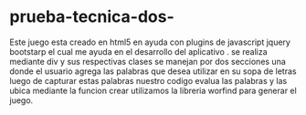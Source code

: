 # prueba-tecnica-dos-
Este juego esta creado en html5 en ayuda con plugins de javascript jquery bootstarp el cual me ayuda en el desarrollo del aplicativo .
se realiza mediante div y sus respectivas clases 
se manejan por dos secciones una donde el usuario agrega las palabras que desea utilizar en su sopa de letras 
luego de capturar estas palabras nuestro codigo evalua  las palabras y las ubica mediante la funcion crear 
utilizamos la libreria worfind  para generar el juego.
